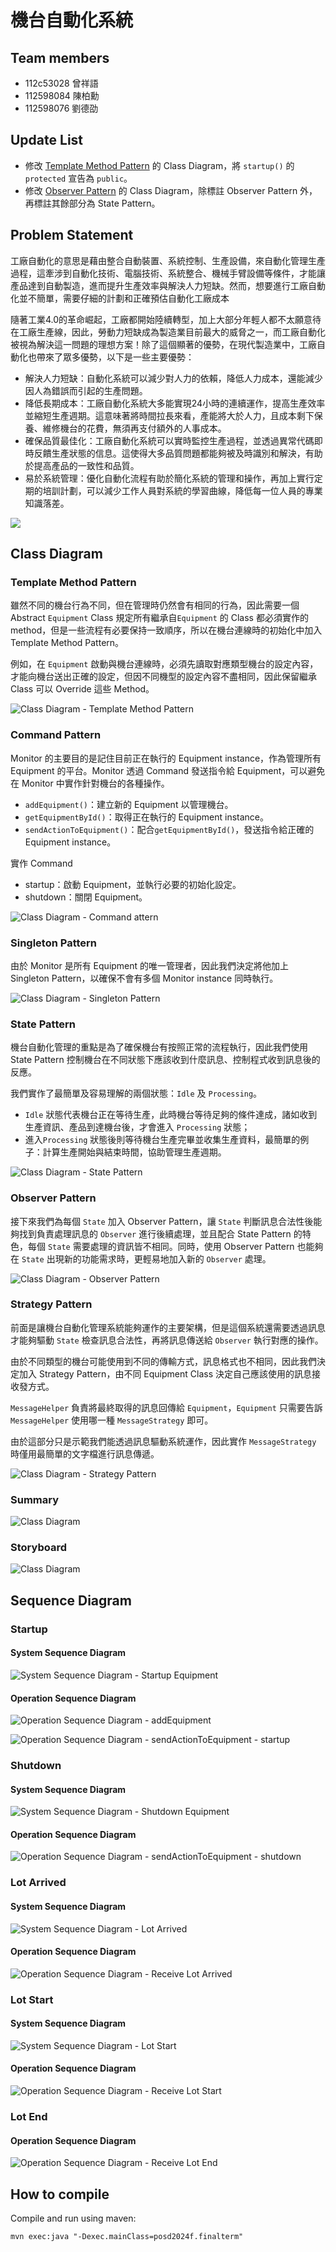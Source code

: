 # 機台自動化系統

## Team members

* 112c53028 曾祥語
* 112598084 陳柏勳
* 112598076 劉德劭

## Update List

* 修改 [Template Method Pattern](#template-method-pattern) 的 Class Diagram，將 ```startup()``` 的 ```protected``` 宣告為 ```public```。
* 修改 [Observer Pattern](#observer-pattern) 的 Class Diagram，除標註 Observer Pattern 外，再標註其餘部分為 State Pattern。


## Problem Statement
工廠自動化的意思是藉由整合自動裝置、系統控制、生產設備，來自動化管理生產過程，這牽涉到自動化技術、電腦技術、系統整合、機械手臂設備等條件，才能讓產品達到自動製造，進而提升生產效率與解決人力短缺。然而，想要進行工廠自動化並不簡單，需要仔細的計劃和正確預估自動化工廠成本

隨著工業4.0的革命崛起，工廠都開始陸續轉型，加上大部分年輕人都不太願意待在工廠生產線，因此，勞動力短缺成為製造業目前最大的威脅之一，而工廠自動化被視為解決這一問題的理想方案！除了這個顯著的優勢，在現代製造業中，工廠自動化也帶來了眾多優勢，以下是一些主要優勢：

* 解決人力短缺：自動化系統可以減少對人力的依賴，降低人力成本，還能減少因人為錯誤而引起的生產問題。
* 降低長期成本：工廠自動化系統大多能實現24小時的連續運作，提高生產效率並縮短生產週期。這意味著將時間拉長來看，產能將大於人力，且成本剩下保養、維修機台的花費，無須再支付額外的人事成本。
* 確保品質最佳化：工廠自動化系統可以實時監控生產過程，並透過異常代碼即時反饋生產狀態的信息。這使得大多品質問題都能夠被及時識別和解決，有助於提高產品的一致性和品質。
* 易於系統管理：優化自動化流程有助於簡化系統的管理和操作，再加上實行定期的培訓計劃，可以減少工作人員對系統的學習曲線，降低每一位人員的專業知識落差。

![](./data/image/Introduction.drawio.png)

## Class Diagram

### Template Method Pattern

雖然不同的機台行為不同，但在管理時仍然會有相同的行為，因此需要一個 Abstract ```Equipment``` Class 規定所有繼承自```Equipment``` 的 Class 都必須實作的 method，但是一些流程有必要保持一致順序，所以在機台連線時的初始化中加入 Template Method Pattern。

例如，在 ```Equipment``` 啟動與機台連線時，必須先讀取對應類型機台的設定內容，才能向機台送出正確的設定，但因不同機型的設定內容不盡相同，因此保留繼承 Class 可以 Override 這些 Method。

![Class Diagram - Template Method Pattern](./data/image/Class%20Diagram%20-%20Template%20Method%20Pattern.drawio.png)

### Command Pattern

Monitor 的主要目的是記住目前正在執行的 Equipment instance，作為管理所有 Equipment 的平台。Monitor 透過 Command 發送指令給 Equipment，可以避免在 Monitor 中實作針對機台的各種操作。
* ```addEquipment()```：建立新的 Equipment 以管理機台。
* ```getEquipmentById()```：取得正在執行的 Equipment instance。
* ```sendActionToEquipment()```：配合```getEquipmentById()```，發送指令給正確的 Equipment instance。

實作 Command
* startup：啟動 Equipment，並執行必要的初始化設定。
* shutdown：關閉 Equipment。

![Class Diagram - Command attern](./data/image/Class%20Diagram%20-%20Command%20Pattern.drawio.png)

### Singleton Pattern

由於 Monitor 是所有 Equipment 的唯一管理者，因此我們決定將他加上 Singleton Pattern，以確保不會有多個 Monitor instance 同時執行。

![Class Diagram - Singleton Pattern](./data/image/Class%20Diagram%20-%20Singleton%20Pattern.drawio.png)

### State Pattern

機台自動化管理的重點是為了確保機台有按照正常的流程執行，因此我們使用 State Pattern 控制機台在不同狀態下應該收到什麼訊息、控制程式收到訊息後的反應。

我們實作了最簡單及容易理解的兩個狀態：```Idle``` 及 ```Processing```。
* ```Idle``` 狀態代表機台正在等待生產，此時機台等待足夠的條件達成，諸如收到生產資訊、產品到達機台後，才會進入 ```Processing``` 狀態；
* 進入```Processing``` 狀態後則等待機台生產完畢並收集生產資料，最簡單的例子：計算生產開始與結束時間，協助管理生產週期。

![Class Diagram - State Pattern](./data/image/Class%20Diagram%20-%20State%20Pattern.drawio.png)

### Observer Pattern

接下來我們為每個 ```State``` 加入 Observer Pattern，讓 ```State``` 判斷訊息合法性後能夠找到負責處理訊息的 ```Observer``` 進行後續處理，並且配合 State Pattern 的特色，每個 ```State``` 需要處理的資訊皆不相同。同時，使用 Observer Pattern 也能夠在 ```State``` 出現新的功能需求時，更輕易地加入新的 ```Observer``` 處理。

![Class Diagram - Observer Pattern](./data/image/Class%20Diagram%20-%20Observer%20Pattern.drawio.png)

### Strategy Pattern

前面是讓機台自動化管理系統能夠運作的主要架構，但是這個系統還需要透過訊息才能夠驅動 ```State``` 檢查訊息合法性，再將訊息傳送給 ```Observer``` 執行對應的操作。

由於不同類型的機台可能使用到不同的傳輸方式，訊息格式也不相同，因此我們決定加入 Strategy Pattern，由不同 Equipment Class 決定自己應該使用的訊息接收發方式。

```MessageHelper``` 負責將最終取得的訊息回傳給 ```Equipment```，```Equipment``` 只需要告訴 ```MessageHelper``` 使用哪一種 ```MessageStrategy``` 即可。

由於這部分只是示範我們能透過訊息驅動系統運作，因此實作 ```MessageStrategy``` 時僅用最簡單的文字檔進行訊息傳遞。

![Class Diagram - Strategy Pattern](./data/image/Class%20Diagram%20-%20Strategy%20Pattern.drawio.png)

### Summary

![Class Diagram](./data/image/Class%20Diagram.drawio.png)

### Storyboard

![Class Diagram](./data/image/Storyboard.png)

## Sequence Diagram

### Startup

#### System Sequence Diagram

![System Sequence Diagram - Startup Equipment](./data/image/System%20Sequence%20Diagram%20-%20Startup%20Equipment.drawio.png)

#### Operation Sequence Diagram

![Operation Sequence Diagram - addEquipment](./data/image/Operation%20Sequence%20Diagram%20-%20addEquipment.drawio.png)

![Operation Sequence Diagram - sendActionToEquipment - startup](./data/image/Operation%20Sequence%20Diagram%20-%20sendActionToEquipment%20-%20startup.drawio.png)

### Shutdown

#### System Sequence Diagram

![System Sequence Diagram - Shutdown Equipment](./data/image/System%20Sequence%20Diagram%20-%20Shutdown%20Equipment.drawio.png)

#### Operation Sequence Diagram

![Operation Sequence Diagram - sendActionToEquipment - shutdown](./data/image/Operation%20Sequence%20Diagram%20-%20sendActionToEquipment%20-%20shutdown.drawio.png)

### Lot Arrived

#### System Sequence Diagram

![System Sequence Diagram - Lot Arrived](./data/image/System%20Sequence%20Diagram%20-%20Lot%20Arrived.drawio.png)

#### Operation Sequence Diagram

![Operation Sequence Diagram - Receive Lot Arrived](./data/image/Operation%20Sequence%20Diagram%20-%20Receive%20Lot%20Arrived.drawio.png)

### Lot Start

#### System Sequence Diagram

![System Sequence Diagram - Lot Start](./data/image/System%20Sequence%20Diagram%20-%20Lot%20Start.drawio.png)

#### Operation Sequence Diagram

![Operation Sequence Diagram - Receive Lot Start](./data/image/Operation%20Sequence%20Diagram%20-%20Receive%20Lot%20Start.drawio.png)

### Lot End

#### Operation Sequence Diagram

![Operation Sequence Diagram - Receive Lot End](./data/image/Operation%20Sequence%20Diagram%20-%20Receive%20Lot%20End.drawio.png)

## How to compile

Compile and run using maven:
```
mvn exec:java "-Dexec.mainClass=posd2024f.finalterm"
```

